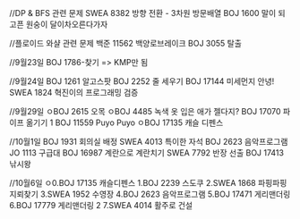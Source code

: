 //DP & BFS 관련 문제
SWEA 8382 방향 전환 - 3차원 방문배열
BOJ 1600 말이 되고픈 원숭이 
달이차오른다가자

//플로이드 와샬 관련 문제
백준
11562 백양로브레이크
BOJ 3055 탈출

//9월23일
BOJ 1786-찾기 => KMP만 됨

//9월24일
BOJ 1261 알고스팟
BOJ 2252 줄 세우기
BOJ 17144 미세먼지 안녕!
SWEA 1824 혁진이의 프로그래밍 검증

//9월29일
ㅇBOJ 2615 오목
ㅇBOJ 4485 녹색 옷 입은 애가 젤다지?
BOJ 17070 파이프 옮기기 1
BOJ 11559 Puyo Puyo
ㅇBOJ 17135 캐슬 디펜스

//10월1일
BOJ 1931 회의실 배정
SWEA 4013 특이한 자석
BOJ 2623 음악프로그램
JO 1113 구급대
BOJ 16987 계란으로 계란치기
SWEA 7792 반장 선출
BOJ 17413 낚시왕

//10월6일
ㅇ0.BOJ 17135 캐슬디펜스
1.BOJ 2239 스도쿠
2.SWEA 1868 파핑파핑 지뢰찾기
3.SWEA 1952 수영장
4.BOJ 2623 음악프로그램
5.BOJ 17471 게리맨더링
6.BOJ 17779 게리맨더링 2
7.SWEA 4014 활주로 건설
